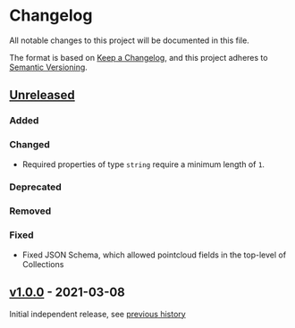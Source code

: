 # Changelog
All notable changes to this project will be documented in this file.

The format is based on [Keep a Changelog](https://keepachangelog.com/en/1.0.0/),
and this project adheres to [Semantic Versioning](https://semver.org/spec/v2.0.0.html).

## [Unreleased]

### Added

### Changed

- Required properties of type `string` require a minimum length of `1`.

### Deprecated

### Removed

### Fixed

- Fixed JSON Schema, which allowed pointcloud fields in the top-level of Collections

## [v1.0.0] - 2021-03-08

Initial independent release, see [previous history](https://github.com/radiantearth/stac-spec/commits/v1.0.0-rc.1/extensions/pointcloud)

[Unreleased]: <https://github.com/stac-extensions/pointcloud/compare/v1.0.0...HEAD>
[v1.0.0]: <https://github.com/stac-extensions/pointcloud/tree/v1.0.0>
